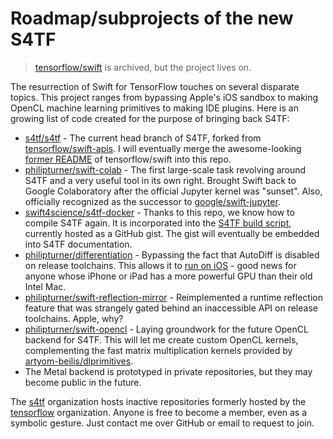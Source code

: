 # Roadmap/subprojects of the new S4TF

> [tensorflow/swift](https://github.com/tensorflow/swift) is archived, but the project lives on.

The resurrection of Swift for TensorFlow touches on several disparate topics. This project ranges from bypassing Apple's iOS sandbox to making OpenCL machine learning primitives to making IDE plugins. Here is an growing list of code created for the purpose of bringing back S4TF:

- [s4tf/s4tf](https://github.com/s4tf/s4tf) - The current head branch of S4TF, forked from [tensorflow/swift-apis](https://github.com/tensorflow/swift-apis). I will eventually merge the awesome-looking [former README](https://github.com/s4tf/s4tf-docs) of tensorflow/swift into this repo.
- [philipturner/swift-colab](https://github.com/philipturner/swift-colab) - The first large-scale task revolving around S4TF and a very useful tool in its own right. Brought Swift back to Google Colaboratory after the official Jupyter kernel was "sunset". Also, officially recognized as the successor to [google/swift-jupyter](https://github.com/google/swift-jupyter).
- [swift4science/s4tf-docker](https://gitlab.com/swift4science/s4tf-docker) - Thanks to this repo, we know how to compile S4TF again. It is incorporated into the [S4TF build script](https://gist.github.com/philipturner/7aa063af04277d463c14168275878511), currently hosted as a GitHub gist. The gist will eventually be embedded into S4TF documentation.
- [philipturner/differentiation](https://github.com/philipturner/differentiation) - Bypassing the fact that AutoDiff is disabled on release toolchains. This allows it to [run on iOS](https://github.com/philipturner/differentiation-ios-demo) - good news for anyone whose iPhone or iPad has a more powerful GPU than their old Intel Mac.
- [philipturner/swift-reflection-mirror](https://github.com/philipturner/swift-reflection-mirror) - Reimplemented a runtime reflection feature that was strangely gated behind an inaccessible API on release toolchains. Apple, why?
- [philipturner/swift-opencl](https://github.com/philipturner/swift-opencl) - Laying groundwork for the future OpenCL backend for S4TF. This will let me create custom OpenCL kernels, complementing the fast matrix multiplication kernels provided by [artyom-beilis/dlprimitives](https://github.com/artyom-beilis/dlprimitives).
- The Metal backend is prototyped in private repositories, but they may become public in the future.

The [s4tf](https://github.com/philipturner/s4tf) organization hosts inactive repositories formerly hosted by the [tensorflow](https://github.com/tensorflow) organization. Anyone is free to become a member, even as a symbolic gesture. Just contact me over GitHub or email to request to join.
